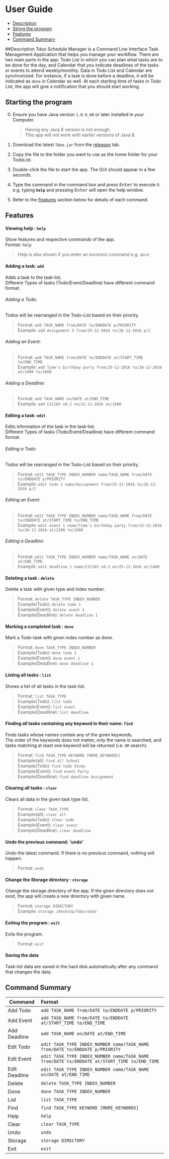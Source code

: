 # User Guide

* [Description](#description)
* [String the program](#starting-the-program)
* [Features](#features)
* [Command Summary](#command-summary)

##Description
Tdoo Schedule Manager is a Command Line Interface Task Management Application that helps you manage your workflow. There are two main parts in the app: Todo List in which you can plan what tasks are to be done for the day, and Calendar that you indicate deadlines of the tasks or events to attend weekly/monthly. Data in Todo List and Calendar are synchronized. For instance, if a task is done before a deadline, it will be indicated as `done` in Calendar as well. At each starting time of tasks in Todo List, the app will give a notification that you should start working.

## Starting the program

0. Ensure you have Java version `1.8.0_60` or later installed in your Computer.<br>
   > Having any Java 8 version is not enough. <br>
   This app will not work with earlier versions of Java 8.

1. Download the latest `Tdoo.jar` from the [releases](../../../releases) tab.
2. Copy the file to the folder you want to use as the home folder for your TodoList.
3. Double-click the file to start the app. The GUI should appear in a few seconds.
4. Type the command in the command box and press <kbd>Enter</kbd> to execute it.<br>
   e.g. typing **`help`** and pressing <kbd>Enter</kbd> will open the help window.
5. Refer to the [Features](#features) section below for details of each command.<br>

## Features

#### Viewing help : `help`
Show features and respective commands of the app.<br>
Format: `help`

> Help is also shown if you enter an incorrect command e.g. `abcd`

#### Adding a task: `add`
Adds a task to the task-list.<br>
Different Types of tasks (Todo/Event/Deadline) have different command format.<br>

###### Adding a Todo:
Todos will be rearranged in the Todo-List based on their priority.<br>
> Format: `add TASK_NAME from/DATE to/ENDDATE p/PRIORITY`<br>
> Example: `add Assignment 3 from/25-12-2016 to/26-12-2016 p/1`

###### Adding an Event:
> Format: `add TASK_NAME from/DATE to/ENDDATE at/START_TIME to/END_TIME`<br>
> Example: `add Time's birthday party from/25-12-2016 to/26-12-2016 at/1400 to/1600`

###### Adding a Deadline:
> Format: `add TASK_NAME on/DATE at/END_TIME`<br>
> Example: `add CS2103 v0.2 on/25-12-2016 at/1600`

#### Editing a task: `edit`
Edits information of the task in the task-list.<br>
Different Types of tasks (Todo/Event/Deadline) have different command format.<br>

###### Editing a Todo:
Todos will be rearranged in the Todo-List based on their priority.<br>
> Format: `edit TASK_TYPE INDEX_NUMBER name/TASK_NAME from/DATE to/ENDDATE p/PRIORITY`<br>
> Example: `edit todo 1 name/Assignment from/25-12-2016 to/26-12-2016 p/2`

###### Editing an Event:
> Format: `edit TASK_TYPE INDEX_NUMBER name/TASK_NAME from/DATE to/ENDDATE at/START_TIME to/END_TIME`<br>
> Example: `edit event 1 name/Time's birthday party from/25-12-2016 to/26-12-2016 at/1200 to/1600`

###### Editing a Deadline:
> Format: `edit TASK_TYPE INDEX_NUMBER name/TASK_NAME on/DATE at/END_TIME`<br>
> Example: `edit deadline 1 name/CS2103 v0.2 on/25-12-2016 at/1400`

#### Deleting a task : `delete`
Delete a task with given type and index number.<br>
> Format: `delete TASK_TYPE INDEX_NUMBER`<br>
> Example(Todo): `delete todo 1` <br>
> Example(Event): `delete event 1` <br>
> Example(Deadline): `delete deadline 1`

#### Marking a completed task : `done`
Mark a Todo-task with given index number as done.<br>
> Format: `done TASK_TYPE INDEX_NUMBER`<br>
> Example(Todo): `done todo 1` <br>
> Example(Event): `done event 1` <br>
> Example(Deadline): `done deadline 1`

#### Listing all tasks : `list`
Shows a list of all tasks in the task-list.<br>
> Format: `list TASK_TYPE` <br>
> Example(Todo): `list todo` <br>
> Example(Event): `list event` <br>
> Example(Deadline): `list deadline`

#### Finding all tasks containing any keyword in their name: `find`
Finds tasks whose names contain any of the given keywords.<br>
The order of the keywords does not matter, only the name is searched, and tasks matching at least one keyword will be returned (i.e. `OR` search).<br>
> Format: `find TASK_TYPE KEYWORD [MORE_KEYWORDS]` <br>
> Example(all): `find all School` <br>
> Example(Todo): `find todo Study` <br>
> Example(Event): `find event Party` <br>
> Example(Deadline): `find deadline Assignment`

#### Clearing all tasks : `clear`
Clears all data in the given task type list.<br>
> Format: `clear TASK_TYPE` <br>
> Example(all): `clear all` <br>
> Example(Todo): `clear todo` <br>
> Example(Event): `clear event` <br>
> Example(Deadline): `clear deadline`

#### Undo the previous command: 'undo'
Undo the latest command. If there is no previous command, nothing will happen.<br>
> Format: `undo`

#### Change the Storage directory : `storage`
Change the storage directory of the app. If the given directory does not exist, the app will create a new directory with given name.<br>
> Format: `storage DIRECTORY` <br>
> Example: `storage /Desktop/Tdoo/date`

#### Exiting the program : `exit`
Exits the program.<br>
> Format: `exit`  

#### Saving the data
Task-list data are saved in the hard disk automatically after any command that changes the data.<br>


## Command Summary

Command 	| Format  
--------------- | :-------- 
Add	Todo	| `add TASK_NAME from/DATE to/ENDDATE p/PRIORITY`
Add	Event	| `add TASK_NAME from/DATE to/ENDDATE at/START_TIME to/END_TIME`
Add	Deadline| `add TASK_NAME on/DATE at/END_TIME`
Edit	Todo	| `edit TASK_TYPE INDEX_NUMBER name/TASK_NAME from/DATE to/ENDDATE p/PRIORITY`
Edit	Event	| `edit TASK_TYPE INDEX_NUMBER name/TASK_NAME from/DATE to/ENDDATE at/START_TIME to/END_TIME`
Edit	Deadline| `edit TASK_TYPE INDEX_NUMBER name/TASK_NAME on/DATE at/END_TIME`
Delete		| `delete TASK_TYPE INDEX_NUMBER`
Done		| `done TASK_TYPE INDEX_NUMBER`
List		| `list TASK_TYPE`
Find		| `find TASK_TYPE KEYWORD [MORE_KEYWORDS]`
Help		| `help`
Clear		| `clear TASK_TYPE`
Undo		| `undo`
Storage		| `storage DIRECTORY`
Exit		| `exit`
